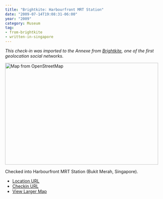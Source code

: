 ```yaml
---
title: "Brightkite: Harbourfront MRT Station"
date: "2009-07-14T19:08:31-06:00"
year: "2009"
category: Museum
tag:
- from-brightkite
- written-in-singapore
---
```

<p style="font-style:italic">This check-in was imported to the Annexe from <a href="https://rubenerd.com/tag/from-brightkite/" title="View all posts imported from Brightkite">Brightkite</a>, one of the first geolocation social networks.</p> 

<p><img src="https://rubenerd.com/files/museum/openstreetmap-harbourfrontmrt@2x.png" style="width:500px; height:333px;" alt="Map from OpenStreetMap" /></p>

Checked into Harbourfront MRT Station (Bukit Merah, Singapore).

* [Location URL](http://brightkite.com/places/733fc954d88b11dd9b2e003048c10834)
* [Checkin URL](http://brightkite.com/objects/2f0ee1e70dc11de850c003048c0801e)
* [View Larger Map](http://www.openstreetmap.org/#map=19/1.26590/103.82134)

